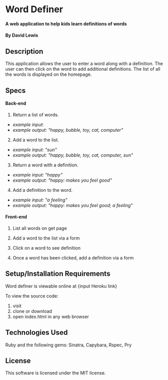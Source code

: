 # Word Definer

#### A web application to help kids learn definitions of words

#### By David Lewis

## Description

This application allows the user to enter a word along with a definition. The user can then click on the word to add additional definitions. The list of all the words is displayed on the homepage.

## Specs

#### Back-end

1. Return a list of words.
  * _example input:_
  * _example output: "happy, bubble, toy, cat, computer"_
2. Add a word to the list.
  * _example input: "sun"_
  * _example output: "happy, bubble, toy, cat, computer, sun"_
3. Return a word with a definition.
  * _example input: "happy"_
  * _example output: "happy: makes you feel good"_
4. Add a definition to the word.
  * _example input: "a feeling"_
  * _example output: "happy: makes you feel good; a feeling"_

#### Front-end

1. List all words on get page

2. Add a word to the list via a form

3. Click on a word to see definition

4. Once a word has been clicked, add a definition via a form



## Setup/Installation Requirements

Word definer is viewable online at {input Heroku link}

To view the source code:
1. visit
2. clone or download
3. open index.html in any web browser

## Technologies Used

Ruby and the following gems: Sinatra, Capybara, Rspec, Pry

## License

This software is licensed under the MIT license.
